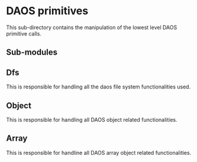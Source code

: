# DAOS primitives

This sub-directory contains the manipulation of the lowest level DAOS primitive calls.

## Sub-modules

## Dfs

This is responsible for handling all the daos file system functionalities used.

## Object

This is responsible for handling all DAOS object related functionalities.

## Array

This is responsible for handline all DAOS array object related functionalities.